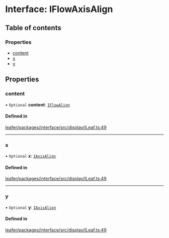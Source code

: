 # Interface: IFlowAxisAlign

## Table of contents

### Properties

- [content](IFlowAxisAlign.md#content)
- [x](IFlowAxisAlign.md#x)
- [y](IFlowAxisAlign.md#y)

## Properties

### content

• `Optional` **content**: [`IFlowAlign`](../modules.md#iflowalign)

#### Defined in

[leafer/packages/interface/src/display/ILeaf.ts:49](https://github.com/leaferjs/leafer/blob/a596007/packages/interface/src/display/ILeaf.ts#L49)

___

### x

• `Optional` **x**: [`IAxisAlign`](../modules.md#iaxisalign)

#### Defined in

[leafer/packages/interface/src/display/ILeaf.ts:49](https://github.com/leaferjs/leafer/blob/a596007/packages/interface/src/display/ILeaf.ts#L49)

___

### y

• `Optional` **y**: [`IAxisAlign`](../modules.md#iaxisalign)

#### Defined in

[leafer/packages/interface/src/display/ILeaf.ts:49](https://github.com/leaferjs/leafer/blob/a596007/packages/interface/src/display/ILeaf.ts#L49)

